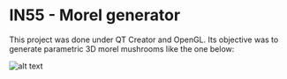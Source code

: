 # IN55 - Morel generator


This project was done under QT Creator and OpenGL. Its objective was to generate parametric 3D morel mushrooms like the one below:

![alt text](https://i.imgur.com/m44FWCz.png)
